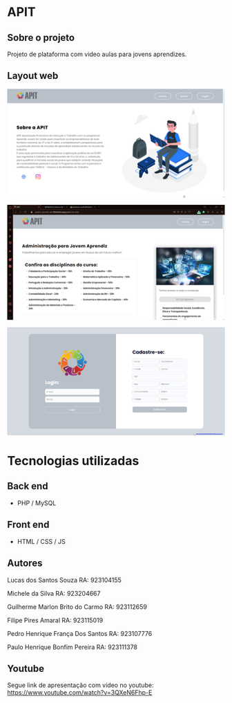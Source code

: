 # APIT
  
## Sobre o projeto

Projeto de plataforma com video aulas para jovens aprendizes.

## Layout web
![Web 1](assets/TelaHome.png)

![Web 2](assets/TelaAulas.png)

![Web 3](assets/TelaLogin.png)

# Tecnologias utilizadas
## Back end
- PHP / MySQL
## Front end
- HTML / CSS / JS

## Autores

Lucas dos Santos Souza
RA: 923104155

Michele da Silva
RA: 923204667

Guilherme Marlon Brito do Carmo 
RA: 923112659

Filipe Pires Amaral
RA: 923115019

Pedro Henrique França Dos Santos
RA: 923107776

Paulo Henrique Bonfim Pereira
RA: 923111378

## Youtube

Segue link de apresentação com vídeo no youtube:
https://www.youtube.com/watch?v=3QXeN6Fhp-E
